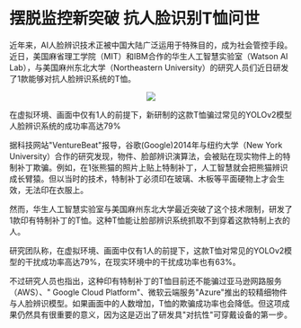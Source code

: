 <h1 itemprop="name">摆脱监控新突破 抗人脸识别T恤问世</h1> <div id="articletop"></div>
<article id="content"><p>近年来，AI人脸辨识技术正被中国大陆广泛运用于特殊目的，成为社会管控手段。近日，美国麻省理工学院（MIT）和IBM合作的华生人工智慧实验室（Watson AI Lab），与美国麻州东北大学（Northeastern University）的研究人员们近日研发了1款能够对抗人脸辨识系统的T恤。</p><p style="text-align: center;"><img class="unveil" src="http://m1.aboluowang.com/uploadfile/2019/1112/20191112071243513.jpg" /></p><div id="Pad_L1" ad300x250"></div><p>在虚拟环境、画面中仅有1人的前提下，新研制的这款T恤骗过常见的YOLOv2模型人脸辨识系统的成功率高达79%</p><p>据科技网站&quot;VentureBeat&quot;报导，谷歌(Google)2014年与纽约大学（New York University）合作的研究发现，物件、脸部辨识演算法，会被贴在现实物件上的特制补丁欺骗。例如，在1张熊猫的照片上贴上特制补丁，人工智慧就会把熊猫辨识成长臂猿。但以当时的技术，特制补丁必须印在玻璃、木板等平面硬物上才会生效，无法印在衣服上。</p><p>然而，华生人工智慧实验室与美国麻州东北大学最近突破了这个技术限制，研发了1款印有特制补丁的T恤。这种T恤能让脸部辨识系统抓取不到穿着这款特制上衣的人。</p><p>研究团队称，在虚拟环境、画面中仅有1人的前提下，这款T恤对常见的YOLOv2模型的干扰成功率高达79%，在现实环境中的干扰成功率也有63%。</p><p>不过研究人员也指出，这种印有特制补丁的T恤目前还不能骗过亚马逊网路服务（AWS）、&quot; Google Cloud Platform&quot;、微软云端服务&quot;Azure&quot;推出的较精细物件与人脸辨识模型。如果画面中的人数增加，T恤的欺骗成功率也会降低。但这项成果仍然具有很重要的意义，因为这是迈出了研发具&quot;对抗性&quot;可穿戴设备的第一步。</p></article>
